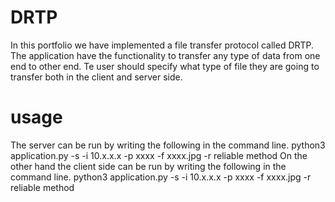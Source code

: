 
# DRTP
In this portfolio we have implemented a file transfer protocol called DRTP. The application have the functionality to transfer any type of data from one end to other end. Te user should specify what type of file they are going to transfer both in the client and server side. 
# usage
The server can be run by writing the following in the command line. 
python3 application.py -s -i 10.x.x.x -p xxxx -f xxxx.jpg -r reliable method
On the other hand the client side can be run by writing the following in the command line. 
    python3 application.py -s -i 10.x.x.x -p xxxx -f xxxx.jpg -r reliable method